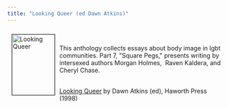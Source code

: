 ```yaml
---
title: "Looking Queer (ed Dawn Atkins)"
---
```


<A HREF="http://www.amazon.com/exec/obidos/ISBN%3D156023931X/intersexsocietyo/"><IMG SRC="/img/books/lq.gif" ALT="Looking Queer" border=1 HEIGHT="140" WIDTH="98" align="left" hspace=10 vspace=10></A><br><br>This anthology collects essays about body image in lgbt communities. Part 7, "Square Pegs," presents writing by intersexed authors Morgan Holmes,&nbsp; Raven Kaldera, and Cheryl Chase.<br><!--break--><br>

<A HREF="http://www.amazon.com/exec/obidos/ISBN%3D156023931X/intersexsocietyo/">Looking Queer</A> by Dawn Atkins (ed), Haworth Press (1998)